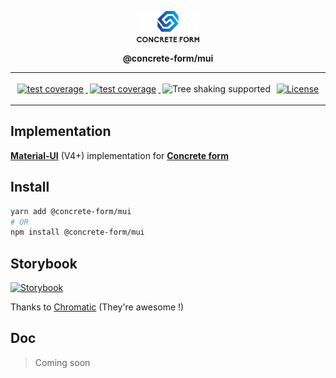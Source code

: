 <p align="center">
  <a href="https://github.com/concrete-form/concrete-form">
    <img alt="Concrete Form" src="https://raw.githubusercontent.com/concrete-form/concrete-form/master/doc/logo.png" width="100" />
  </a>
</p>

<p align="center">
  <strong>@concrete-form/mui</strong>
</p>

---

<div align="center">
  <a href="https://ci.appveyor.com/project/kegi/mui/history">
    <img alt="test coverage" style="margin:3px"
    src="https://img.shields.io/appveyor/build/kegi/mui?style=flat-square" />
  </a>
  <a href="https://coveralls.io/github/concrete-form/mui">
    <img alt="test coverage" style="margin:3px"
    src="https://img.shields.io/coveralls/github/concrete-form/mui?style=flat-square" />
  </a>
<img alt="Tree shaking supported"src="https://img.shields.io/badge/Tree%20shaking-supported-success?style=flat-square" style="margin:3px" />
  <a href="https://www.npmjs.com/package/@concrete-form/mui">
    <img alt="License" style="margin:3px" 
    src="https://img.shields.io/npm/l/@concrete-form/mui?color=%23007ec6&style=flat-square&v=3" />
  </a>
</div>

---

## Implementation

[**Material-UI**](https://mui.com/) (V4+) implementation for [**Concrete form**](https://github.com/concrete-form/concrete-form)

## Install

```bash
yarn add @concrete-form/mui
# OR
npm install @concrete-form/mui
```
## Storybook
[![Storybook](https://img.shields.io/badge/Storybook-%23E06A8C?style=flat-square&logo=storybook&labelColor=%23ececec)](https://6181962da34217003a0d0018-booxjyhwls.chromatic.com)

Thanks to [Chromatic](https://www.chromatic.com/) (They're awesome !)

## Doc
> Coming soon